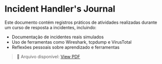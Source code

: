 # Incident Handler's Journal

Este documento contém registros práticos de atividades realizadas durante um curso de resposta a incidentes, incluindo:

- Documentação de incidentes reais simulados
- Uso de ferramentas como Wireshark, tcpdump e VirusTotal
- Reflexões pessoais sobre aprendizado e ferramentas

> 📄 Arquivo disponível: [View PDF](./Incident-handlers-journal.pdf.pdf)
